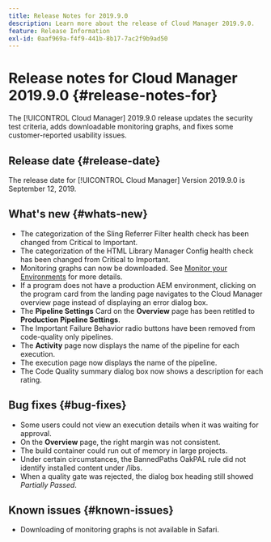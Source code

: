 ```yaml
---
title: Release Notes for 2019.9.0
description: Learn more about the release of Cloud Manager 2019.9.0.
feature: Release Information
exl-id: 0aaf969a-f4f9-441b-8b17-7ac2f9b9ad50
---
```

# Release notes for Cloud Manager 2019.9.0 {#release-notes-for}

The [!UICONTROL Cloud Manager] 2019.9.0 release updates the security test criteria, adds downloadable monitoring graphs, and fixes some customer-reported usability issues.

## Release date {#release-date}

The release date for [!UICONTROL Cloud Manager] Version 2019.9.0 is September 12, 2019.

## What's new {#whats-new}

* The categorization of the Sling Referrer Filter health check has been changed from Critical to Important.
* The categorization of the HTML Library Manager Config health check has been changed from Critical to Important.
* Monitoring graphs can now be downloaded. See [Monitor your Environments](/help/using/monitoring-environments.md) for more details.
* If a program does not have a production AEM environment, clicking on the program card from the landing page navigates to the Cloud Manager overview page instead of displaying an error dialog box.
* The **Pipeline Settings** Card on the **Overview** page has been retitled to **Production Pipeline Settings**.
* The Important Failure Behavior radio buttons have been removed from code-quality only pipelines.
* The **Activity** page now displays the name of the pipeline for each execution.
* The execution page now displays the name of the pipeline.
* The Code Quality summary dialog box now shows a description for each rating.

## Bug fixes {#bug-fixes}

* Some users could not view an execution details when it was waiting for approval.
* On the **Overview** page, the right margin was not consistent.
* The build container could run out of memory in large projects.
* Under certain circumstances, the BannedPaths OakPAL rule did not identify installed content under /libs.
* When a quality gate was rejected, the dialog box heading still showed *Partially Passed*.

## Known issues {#known-issues}

* Downloading of monitoring graphs is not available in Safari.
